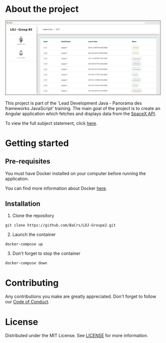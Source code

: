# About the project

![screenshot](screenshot.png)

This project is part of the 'Lead Development Java - Panorama des frameworks JavaScript' training. The main goal of the project is to create an Angular application which fetches and displays data from the [SpaceX API](https://docs.spacexdata.com/).

To view the full subject statement, click [here](https://gist.github.com/capywebformation/f1d8cf116bbafe5c216f8e0ef9869789).

# Getting started

## Pre-requisites 

You must have Docker installed on your computer before running the application. 

You can find more information about Docker [here](https://www.docker.com/get-started).

## Installation

1. Clone the repository
```
git clone https://github.com/BaCrs/LDJ-Groupe2.git
```

2. Launch the container
```
docker-compose up
``` 

3. Don't forget to stop the container
```
docker-compose down
``` 

# Contributing

Any contributions you make are greatly appreciated. Don't forget to follow our [Code of Conduct](.github/CODE_OF_CONDUCT.md).

# License

Distributed under the MIT License. See [LICENSE](LICENSE.md) for more information.